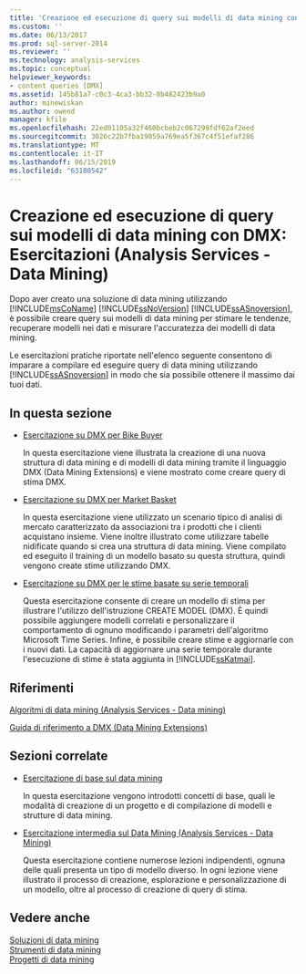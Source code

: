 ```yaml
---
title: 'Creazione ed esecuzione di query sui modelli di data mining con DMX: Esercitazioni (Analysis Services - Data Mining) | Microsoft Docs'
ms.custom: ''
ms.date: 06/13/2017
ms.prod: sql-server-2014
ms.reviewer: ''
ms.technology: analysis-services
ms.topic: conceptual
helpviewer_keywords:
- content queries [DMX]
ms.assetid: 145b81a7-c0c3-4ca3-bb32-0b482423b9a0
author: minewiskan
ms.author: owend
manager: kfile
ms.openlocfilehash: 22ed01105a32f460bcbeb2c067299fdf62af2eed
ms.sourcegitcommit: 3026c22b7fba19059a769ea5f367c4f51efaf286
ms.translationtype: MT
ms.contentlocale: it-IT
ms.lasthandoff: 06/15/2019
ms.locfileid: "63180542"
---
```

# <a name="creating-and-querying-data-mining-models-with-dmx-tutorials-analysis-services---data-mining"></a>Creazione ed esecuzione di query sui modelli di data mining con DMX: Esercitazioni (Analysis Services - Data Mining)
  Dopo aver creato una soluzione di data mining utilizzando [!INCLUDE[msCoName](../includes/msconame-md.md)] [!INCLUDE[ssNoVersion](../includes/ssnoversion-md.md)] [!INCLUDE[ssASnoversion](../includes/ssasnoversion-md.md)], è possibile creare query sui modelli di data mining per stimare le tendenze, recuperare modelli nei dati e misurare l'accuratezza dei modelli di data mining.  
  
 Le esercitazioni pratiche riportate nell'elenco seguente consentono di imparare a compilare ed eseguire query di data mining utilizzando [!INCLUDE[ssASnoversion](../includes/ssasnoversion-md.md)] in modo che sia possibile ottenere il massimo dai tuoi dati.  
  
## <a name="in-this-section"></a>In questa sezione  
  
-   [Esercitazione su DMX per Bike Buyer](../../2014/tutorials/bike-buyer-dmx-tutorial.md)  
  
     In questa esercitazione viene illustrata la creazione di una nuova struttura di data mining e di modelli di data mining tramite il linguaggio DMX (Data Mining Extensions) e viene mostrato come creare query di stima DMX.  
  
-   [Esercitazione su DMX per Market Basket](../../2014/tutorials/market-basket-dmx-tutorial.md)  
  
     In questa esercitazione viene utilizzato un scenario tipico di analisi di mercato caratterizzato da associazioni tra i prodotti che i clienti acquistano insieme. Viene inoltre illustrato come utilizzare tabelle nidificate quando si crea una struttura di data mining. Viene compilato ed eseguito il training di un modello basato su questa struttura, quindi vengono create stime utilizzando DMX.  
  
-   [Esercitazione su DMX per le stime basate su serie temporali](../../2014/tutorials/time-series-prediction-dmx-tutorial.md)  
  
     Questa esercitazione consente di creare un modello di stima per illustrare l'utilizzo dell'istruzione CREATE MODEL (DMX). È quindi possibile aggiungere modelli correlati e personalizzare il comportamento di ognuno modificando i parametri dell'algoritmo Microsoft Time Series. Infine, è possibile creare stime e aggiornarle con i nuovi dati. La capacità di aggiornare una serie temporale durante l'esecuzione di stime è stata aggiunta in [!INCLUDE[ssKatmai](../includes/sskatmai-md.md)].  
  
## <a name="reference"></a>Riferimenti  
 [Algoritmi di data mining &#40;Analysis Services - Data mining&#41;](../../2014/analysis-services/data-mining/data-mining-algorithms-analysis-services-data-mining.md)  
  
 [Guida di riferimento a DMX &#40;Data Mining Extensions&#41;](/sql/dmx/data-mining-extensions-dmx-reference)  
  
## <a name="related-sections"></a>Sezioni correlate  
  
-   [Esercitazione di base sul data mining](../../2014/tutorials/basic-data-mining-tutorial.md)  
  
     In questa esercitazione vengono introdotti concetti di base, quali le modalità di creazione di un progetto e di compilazione di modelli e strutture di data mining.  
  
-   [Esercitazione intermedia sul Data Mining &#40;Analysis Services - Data Mining&#41;](../../2014/tutorials/intermediate-data-mining-tutorial-analysis-services-data-mining.md)  
  
     Questa esercitazione contiene numerose lezioni indipendenti, ognuna delle quali presenta un tipo di modello diverso. In ogni lezione viene illustrato il processo di creazione, esplorazione e personalizzazione di un modello, oltre al processo di creazione di query di stima.  
  
## <a name="see-also"></a>Vedere anche  
 [Soluzioni di data mining](../../2014/analysis-services/data-mining/data-mining-solutions.md)   
 [Strumenti di data mining](../../2014/analysis-services/data-mining/data-mining-tools.md)   
 [Progetti di data mining](../../2014/analysis-services/data-mining/data-mining-projects.md)  
  
  

